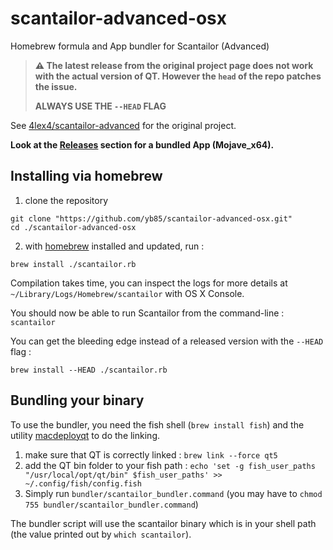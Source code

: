 # scantailor-advanced-osx
Homebrew formula and App bundler for Scantailor (Advanced)

> **:warning: The latest release from the original project page does not work with the actual version of QT. However the `head` of the repo patches the issue.**
>
> **ALWAYS USE THE `--HEAD` FLAG**


See [4lex4/scantailor-advanced](https://github.com/4lex4/scantailor-advanced) for the original project.

**Look at the [Releases](https://github.com/yb85/scantailor-advanced-osx/releases) section for a bundled App (Mojave_x64).**

## Installing via homebrew

1. clone the repository
```
git clone "https://github.com/yb85/scantailor-advanced-osx.git"
cd ./scantailor-advanced-osx
```

2. with [homebrew](https://brew.sh) installed and updated, run :

```
brew install ./scantailor.rb
```
Compilation takes time, you can inspect the logs for more details at `~/Library/Logs/Homebrew/scantailor` with OS X Console.

You should now be able to run Scantailor from the command-line : `scantailor`

You can get the bleeding edge instead of a released version with the `--HEAD` flag :

```
brew install --HEAD ./scantailor.rb
```

## Bundling your binary
To use the bundler, you need the fish shell (`brew install fish`) and the utility [macdeployqt](https://doc.qt.io/qt-5.9/osx-deployment.html) to do the linking. 

1. make sure that QT is correctly linked : `brew link --force qt5`
2. add the QT bin folder to your fish path : `echo 'set -g fish_user_paths "/usr/local/opt/qt/bin" $fish_user_paths' >> ~/.config/fish/config.fish`
3. Simply run `bundler/scantailor_bundler.command` (you may have to `chmod 755 bundler/scantailor_bundler.command`)

The bundler script will use the scantailor binary which is in your shell path (the value printed out by `which scantailor`).
